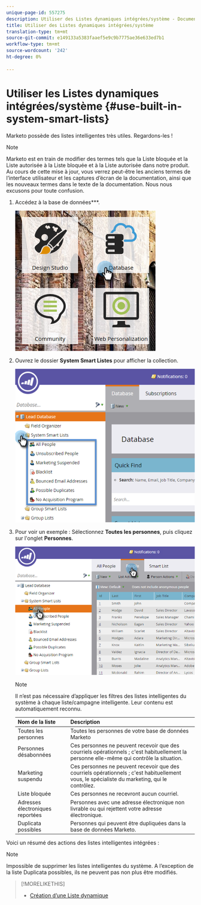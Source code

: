 ```yaml
---
unique-page-id: 557275
description: Utiliser des Listes dynamiques intégrées/système - Documentation marketing - Documentation du produit
title: Utiliser des Listes dynamiques intégrées/système
translation-type: tm+mt
source-git-commit: e149133a5383faaef5e9c9b7775ae36e633ed7b1
workflow-type: tm+mt
source-wordcount: '242'
ht-degree: 0%

---
```



# Utiliser les Listes dynamiques intégrées/système {#use-built-in-system-smart-lists}

Marketo possède des listes intelligentes très utiles. Regardons-les !

>[!NOTE]
>
>Marketo est en train de modifier des termes tels que la Liste bloquée et la Liste autorisée à la Liste bloquée et à la Liste autorisée dans notre produit. Au cours de cette mise à jour, vous verrez peut-être les anciens termes de l’interface utilisateur et les captures d’écran de la documentation, ainsi que les nouveaux termes dans le texte de la documentation. Nous nous excusons pour toute confusion.

1. Accédez à la base de données***.

   ![](assets/db.png)

1. Ouvrez le dossier **System Smart Listes** pour afficher la collection.

   ![](assets/two.png)

1. Pour voir un exemple : Sélectionnez **Toutes les personnes**, puis cliquez sur l&#39;onglet **Personnes**.

   ![](assets/three.png)

   >[!NOTE]
   >
   >Il n’est pas nécessaire d’appliquer les filtres des listes intelligentes du système à chaque liste/campagne intelligente. Leur contenu est automatiquement reconnu.

   | Nom de la liste | Description |
   |---|---|
   | Toutes les personnes | Toutes les personnes de votre base de données Marketo |
   | Personnes désabonnées | Ces personnes ne peuvent recevoir que des courriels opérationnels ; c&#39;est habituellement la personne elle-même qui contrôle la situation. |
   | Marketing suspendu | Ces personnes ne peuvent recevoir que des courriels opérationnels ; c&#39;est habituellement vous, le spécialiste du marketing, qui le contrôlez. |
   | Liste bloquée | Ces personnes ne recevront aucun courriel. |
   | Adresses électroniques reportées | Personnes avec une adresse électronique non livrable ou qui rejettent votre adresse électronique. |
   | Duplicata possibles | Personnes qui peuvent être dupliquées dans la base de données Marketo. |

Voici un résumé des actions des listes intelligentes intégrées :

>[!NOTE]
>
>Impossible de supprimer les listes intelligentes du système. A l’exception de la liste Duplicata possibles, ils ne peuvent pas non plus être modifiés.

>[!MORELIKETHIS]
>
>* [Création d’une Liste dynamique](../../../../product-docs/core-marketo-concepts/smart-lists-and-static-lists/creating-a-smart-list/create-a-smart-list.md)

>



